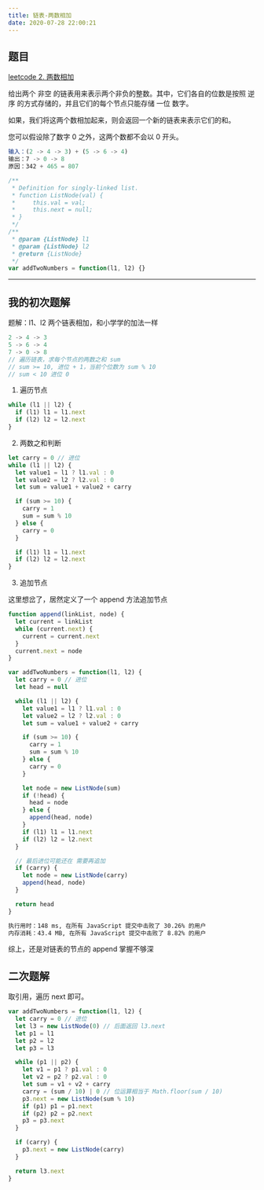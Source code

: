 ```yaml
---
title: 链表-两数相加
date: 2020-07-28 22:00:21
---
```


## 题目

[leetcode 2. 两数相加](https://leetcode-cn.com/problems/add-two-numbers/submissions/)

给出两个 非空 的链表用来表示两个非负的整数。其中，它们各自的位数是按照 逆序 的方式存储的，并且它们的每个节点只能存储 一位 数字。

如果，我们将这两个数相加起来，则会返回一个新的链表来表示它们的和。

您可以假设除了数字 0 之外，这两个数都不会以 0 开头。

```js
输入：(2 -> 4 -> 3) + (5 -> 6 -> 4)
输出：7 -> 0 -> 8
原因：342 + 465 = 807
```

```js
/**
 * Definition for singly-linked list.
 * function ListNode(val) {
 *     this.val = val;
 *     this.next = null;
 * }
 */
/**
 * @param {ListNode} l1
 * @param {ListNode} l2
 * @return {ListNode}
 */
var addTwoNumbers = function(l1, l2) {}
```

---

## 我的初次题解

题解：l1、l2 两个链表相加，和小学学的加法一样

```js
2 -> 4 -> 3
5 -> 6 -> 4
7 -> 0 -> 8
// 遍历链表，求每个节点的两数之和 sum
// sum >= 10, 进位 + 1，当前个位数为 sum % 10
// sum < 10 进位 0
```

1. 遍历节点

```js
while (l1 || l2) {
  if (l1) l1 = l1.next
  if (l2) l2 = l2.next
}
```

2. 两数之和判断

```js
let carry = 0 // 进位
while (l1 || l2) {
  let value1 = l1 ? l1.val : 0
  let value2 = l2 ? l2.val : 0
  let sum = value1 + value2 + carry

  if (sum >= 10) {
    carry = 1
    sum = sum % 10
  } else {
    carry = 0
  }

  if (l1) l1 = l1.next
  if (l2) l2 = l2.next
}
```

3. 追加节点

这里想岔了，居然定义了一个 append 方法追加节点

```js
function append(linkList, node) {
  let current = linkList
  while (current.next) {
    current = current.next
  }
  current.next = node
}

var addTwoNumbers = function(l1, l2) {
  let carry = 0 // 进位
  let head = null

  while (l1 || l2) {
    let value1 = l1 ? l1.val : 0
    let value2 = l2 ? l2.val : 0
    let sum = value1 + value2 + carry

    if (sum >= 10) {
      carry = 1
      sum = sum % 10
    } else {
      carry = 0
    }

    let node = new ListNode(sum)
    if (!head) {
      head = node
    } else {
      append(head, node)
    }
    if (l1) l1 = l1.next
    if (l2) l2 = l2.next
  }

  // 最后进位可能还在 需要再追加
  if (carry) {
    let node = new ListNode(carry)
    append(head, node)
  }

  return head
}
```

```bash
执行用时：148 ms, 在所有 JavaScript 提交中击败了 30.26% 的用户
内存消耗：43.4 MB, 在所有 JavaScript 提交中击败了 8.82% 的用户
```

<span class='mgreen'>综上，还是对链表的节点的 append 掌握不够深</span>

## 二次题解

取引用，遍历 next 即可。

```js
var addTwoNumbers = function(l1, l2) {
  let carry = 0 // 进位
  let l3 = new ListNode(0) // 后面返回 l3.next
  let p1 = l1
  let p2 = l2
  let p3 = l3

  while (p1 || p2) {
    let v1 = p1 ? p1.val : 0
    let v2 = p2 ? p2.val : 0
    let sum = v1 + v2 + carry
    carry = (sum / 10) | 0 // 位运算相当于 Math.floor(sum / 10)
    p3.next = new ListNode(sum % 10)
    if (p1) p1 = p1.next
    if (p2) p2 = p2.next
    p3 = p3.next
  }

  if (carry) {
    p3.next = new ListNode(carry)
  }

  return l3.next
}
```
